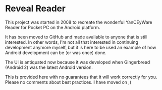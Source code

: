 # Reveal Reader
This project was started in 2008 to recreate the wonderful YanCEyWare Reader for Pocket PC on the Android platform.  

It has been moved to GitHub and made available to anyone that is still interested.  In other words, I'm not all that interested in continuing development anymore myself, but it is here to be used an example of how Android development can be (or was once) done.

The UI is antiquated now because it was developed when Gingerbread (Android 2) was the latest Android version.  

This is provided here with no guarantees that it will work correctly for you.  Please no comments about best practices.  I have moved on ;)
